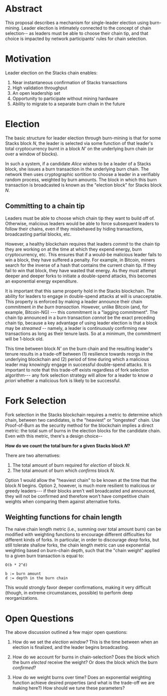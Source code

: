 # Abstract

This proposal describes a mechanism for single-leader election using
burn-mining. Leader election is intimately connected to the concept of
chain selection-- as leaders must be able to choose their chain tip, and
that choice is impacted by network participants' rules for chain selection.

# Motivation

Leader election on the Stacks chain enables:

1. Near instantaneous confirmation of Stacks transactions
2. High validation throughput
3. An open leadership set
4. Opportunity to participate without mining hardware
5. Ability to migrate to a separate burn chain in the future

# Election

The basic structure for leader election through burn-mining is that
for some Stacks block _N_, the leader is selected via some function of
that leader's total cryptocurrency burnt in a block _N'_ on the
underlying burn chain (or over a window of blocks).

In such a system, if a candidate _Alice_ wishes to be a leader of a
Stacks block, she issues a burn transaction in the underlying burn
chain. The network then uses cryptographic sortition to choose a
leader in a verifiably random process, weighted by burn amounts.
The block in which this burn transaction is broadcasted is known
as the "election block" for Stacks block _N_.

## Committing to a chain tip

Leaders must be able to choose which chain tip they want to build off
of. Otherwise, malicious leaders would be able to force subsequent
leaders to follow their chains, even if they misbehaved by hiding
transactions, broadcasting partial blocks, etc.

However, a healthy blockchain requires that leaders _commit_ to the
chain tip they are working on at the time at which they expend energy,
burn cryptocurrency, etc. This ensures that if a would-be malicious
leader fails to win a block, they have suffered a penalty. For
example, in Bitcoin, miners search for the inverse of a hash that
contains the current chain tip. If they fail to win that block, they
have wasted that energy. As they must attempt deeper and deeper forks
to initiate a double-spend attacks, this becomes an exponential energy
expenditure.

It is important that this same property hold in the Stacks
blockchain. The ability for leaders to engage in double-spend attacks
at will is unacceptable. This property is enforced by making a leader
announce their chain commitment _in the burn transaction_. However,
unlike Bitcoin (and, for example, Bitcoin-NG) --- this commitment is a
"lagging commitment". The chain tip announced in a burn transaction
_cannot_ be the exact preceding chain tip, because a key advantage of
using leader election is that a block may be _streamed_ -- namely, a
leader is continuously confirming new transactions as long as their
tenure lasts. So at a minimum, the commitment will be 1-block old.

This time between block _N'_ on the burn chain and the resulting
leader's tenure results in a trade-off between (1) resilience towards
reorgs in the underlying blockchain and (2) period of time during
which a malicious leader may knowingly engage in successful
double-spend attacks. It is important to note that this trade-off
exists regardless of fork selection algorithm--- any fork selection
strategy will allow for a leader to know _a priori_ whether a
malicious fork is likely to be successful.


# Fork Selection

Fork selection in the Stacks blockchain requires a metric to determine
which chain, between two candidates, is the "heaviest" or "longested"
chain. Use Proof-of-Burn as the security method for the blockchain
implies a direct metric: the total sum of burns in the election blocks
for the candidate chain. Even with this metric, there's a design choice--

**How do we count the total burn for a given Stacks block _N_?**

There are two alternatives:

1. The total amount of burn required for _election_ of block _N_.
2. The total amount of burn which _confirms_ block _N_.

Option 1 would allow the "heaviest chain" to be known at the time that
the block _N_ begins. Option 2, however, is much more resilient to
malicious or greedy leaders--- if their blocks aren't well broadcasted
and announced, they will not be confirmed and therefore won't have
competitive chain weights when comparing them against alternative forks.

## Weighting functions for chain length

The naive chain length metric (i.e., summing over total amount burn)
can be modified with weighting functions to encourage different
difficulties for different kinds of forks. In particular, in order to
discourage _deep_ forks, but still tolerate shallow forks, the chain
length metric can use exponential weighting based on burn-chain depth,
such that the "chain weight" applied to a given burn transaction is
equal to:

```
O(b * 2^d)

b := burn amount
d := depth in the burn chain
```

This would strongly favor deeper confirmations, making it very
difficult (though, in extreme circumstances, possible) to perform deep
reorganizations.


# Open Questions

The above discussion outlined a few major open questions:

1. How do we set the _election window?_ This is the time between when
   an election is finalized, and the leader begins broadcasting.

2. How do we account for burns in chain-selection? Does the block
   which the burn _elected_ receive the weight? Or does the block
   which the burn _confirmed_?
   
3. How do we weight burns over time? Does an exponential weighting
   function achieve desired properties (and what is the trade-off we
   are making here?) How should we tune these parameters?

